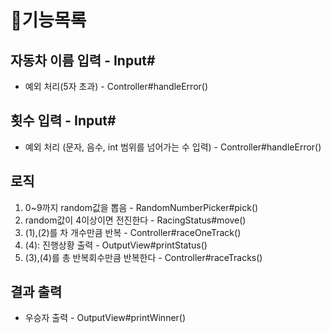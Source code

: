 # 🐣기능목록

## 자동차 이름 입력 - Input#

- 예외 처리(5자 초과) - Controller#handleError()

## 횟수 입력 - Input#

- 예외 처리 (문자, 음수, int 범위를 넘어가는 수 입력) - Controller#handleError()

## 로직

1. 0~9까지 random값을 뽑음 - RandomNumberPicker#pick()
2. random값이 4이상이면 전진한다 - RacingStatus#move()
3. (1),(2)를 차 개수만큼 반복 - Controller#raceOneTrack()
4. (4): 진행상황 출력 - OutputView#printStatus()
5. (3),(4)를 총 반복회수만큼 반복한다 - Controller#raceTracks()

## 결과 출력

- 우승자 출력 - OutputView#printWinner()




